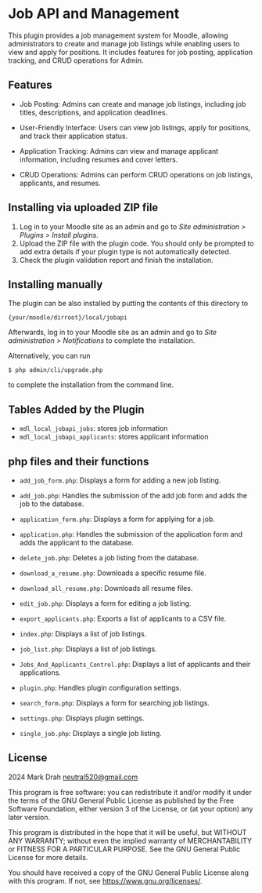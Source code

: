 # Job API and Management

This plugin provides a job management system for Moodle, allowing administrators to create and manage job listings while enabling users to view and apply for positions. It includes features for job posting, application tracking, and CRUD operations for Admin.

## Features

- Job Posting: Admins can create and manage job listings, including job titles, descriptions, and application deadlines.

- User-Friendly Interface: Users can view job listings, apply for positions, and track their application status.

- Application Tracking: Admins can view and manage applicant information, including resumes and cover letters.

- CRUD Operations: Admins can perform CRUD operations on job listings, applicants, and resumes.

## Installing via uploaded ZIP file

1. Log in to your Moodle site as an admin and go to _Site administration >
   Plugins > Install plugins_.
2. Upload the ZIP file with the plugin code. You should only be prompted to add
   extra details if your plugin type is not automatically detected.
3. Check the plugin validation report and finish the installation.

## Installing manually

The plugin can be also installed by putting the contents of this directory to

    {your/moodle/dirroot}/local/jobapi

Afterwards, log in to your Moodle site as an admin and go to _Site administration >
Notifications_ to complete the installation.

Alternatively, you can run

    $ php admin/cli/upgrade.php

to complete the installation from the command line.

## Tables Added by the Plugin

- `mdl_local_jobapi_jobs`: stores job information
- `mdl_local_jobapi_applicants`: stores applicant information

## php files and their functions

- `add_job_form.php`: Displays a form for adding a new job listing.

- `add_job.php`: Handles the submission of the add job form and adds the job to the database.

- `application_form.php`: Displays a form for applying for a job.

- `application.php`: Handles the submission of the application form and adds the applicant to the database.

- `delete_job.php`: Deletes a job listing from the database.

- `download_a_resume.php`: Downloads a specific resume file.

- `download_all_resume.php`: Downloads all resume files.

- `edit_job.php`: Displays a form for editing a job listing.

- `export_applicants.php`: Exports a list of applicants to a CSV file.

- `index.php`: Displays a list of job listings.

- `job_list.php`: Displays a list of job listings.

- `Jobs_And_Applicants_Control.php`: Displays a list of applicants and their applications.

- `plugin.php`: Handles plugin configuration settings.

- `search_form.php`: Displays a form for searching job listings.

- `settings.php`: Displays plugin settings.

- `single_job.php`: Displays a single job listing.

## License

2024 Mark Drah <neutral520@gmail.com>

This program is free software: you can redistribute it and/or modify it under
the terms of the GNU General Public License as published by the Free Software
Foundation, either version 3 of the License, or (at your option) any later
version.

This program is distributed in the hope that it will be useful, but WITHOUT ANY
WARRANTY; without even the implied warranty of MERCHANTABILITY or FITNESS FOR A
PARTICULAR PURPOSE. See the GNU General Public License for more details.

You should have received a copy of the GNU General Public License along with
this program. If not, see <https://www.gnu.org/licenses/>.
